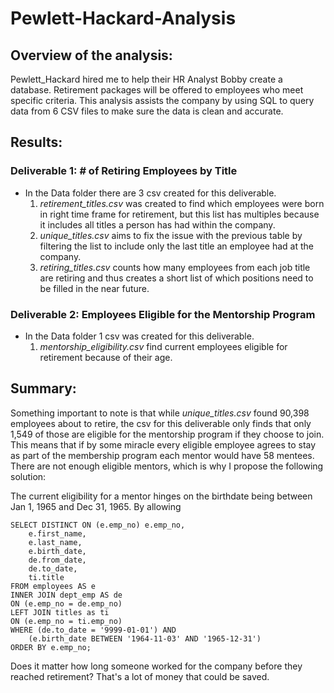 # Pewlett-Hackard-Analysis

## Overview of the analysis:
Pewlett_Hackard hired me to help their HR Analyst Bobby create a database. Retirement packages will be offered to employees who meet specific criteria. This analysis assists the company by using SQL to query data from 6 CSV files to make sure the data is clean and accurate.

## Results:

### Deliverable 1: # of Retiring Employees by Title

- In the Data folder there are 3 csv created for this deliverable.
	1. *retirement_titles.csv* was created to find which employees were born in right time frame for retirement, but this list has multiples because it includes all titles a person has had within the company.
	2. *unique_titles.csv* aims to fix the issue with the previous table by filtering the list to include only the last title an employee had at the company.
	3. *retiring_titles.csv* counts how many employees from each job title are retiring and thus creates a short list of which positions need to be filled in the near future.

### Deliverable 2: Employees Eligible for the Mentorship Program

- In the Data folder 1 csv was created for this deliverable. 
	1. *mentorship_eligibility.csv* find current employees eligible for retirement because of their age. 

## Summary:

Something important to note is that while *unique_titles.csv* found 90,398 employees about to retire, the csv for this deliverable only finds that only 1,549 of those are eligible for the mentorship program if they choose to join. This means that if by some miracle every eligible employee agrees to stay as part of the membership program each mentor would have 58 mentees. There are not enough eligible mentors, which is why I propose the following solution:

The current eligibility for a mentor hinges on the birthdate being between Jan 1, 1965 and Dec 31, 1965. By allowing 
```
SELECT DISTINCT ON (e.emp_no) e.emp_no, 
	e.first_name, 
	e.last_name, 
	e.birth_date,
	de.from_date,
	de.to_date,
	ti.title
FROM employees AS e
INNER JOIN dept_emp AS de
ON (e.emp_no = de.emp_no)
LEFT JOIN titles as ti
ON (e.emp_no = ti.emp_no)
WHERE (de.to_date = '9999-01-01') AND 
	(e.birth_date BETWEEN '1964-11-03' AND '1965-12-31')
ORDER BY e.emp_no;
```


Does it matter how long someone worked for the company before they reached retirement? That's a lot of money that could be saved.
```

```
